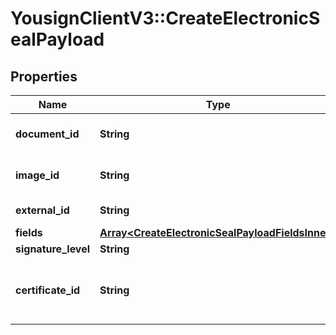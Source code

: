 # YousignClientV3::CreateElectronicSealPayload

## Properties
Name | Type | Description | Notes
------------ | ------------- | ------------- | -------------
**document_id** | **String** | Specify which Electronic Seal Document to use for creating an Electronic Seal. | 
**image_id** | **String** | Specify which Electronic Seal Image to use for creating an Electronic Seal. | [optional] 
**external_id** | **String** | Store a custom id that will be added to webhooks | [optional] 
**fields** | [**Array&lt;CreateElectronicSealPayloadFieldsInner&gt;**](CreateElectronicSealPayloadFieldsInner.md) |  | 
**signature_level** | **String** |  | [optional] 
**certificate_id** | **String** | Specify which certificate to use for creating an Electronic Seal (only available for advanced_electronic_signature level). | [optional] 

